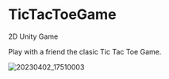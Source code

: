 # TicTacToeGame
 2D Unity Game

Play with a friend the clasic Tic Tac Toe Game.

![20230402_17510003](https://user-images.githubusercontent.com/69070833/229380869-15236818-02e7-46f8-aa60-e9b858f2dab2.png)
